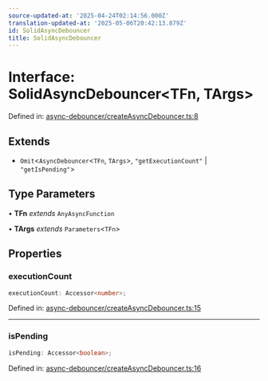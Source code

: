 ```yaml
---
source-updated-at: '2025-04-24T02:14:56.000Z'
translation-updated-at: '2025-05-06T20:42:13.879Z'
id: SolidAsyncDebouncer
title: SolidAsyncDebouncer
---
```


<!-- DO NOT EDIT: this page is autogenerated from the type comments -->

# Interface: SolidAsyncDebouncer\<TFn, TArgs\>

Defined in: [async-debouncer/createAsyncDebouncer.ts:8](https://github.com/TanStack/pacer/blob/main/packages/solid-pacer/src/async-debouncer/createAsyncDebouncer.ts#L8)

## Extends

- `Omit`\<`AsyncDebouncer`\<`TFn`, `TArgs`\>, `"getExecutionCount"` \| `"getIsPending"`\>

## Type Parameters

• **TFn** *extends* `AnyAsyncFunction`

• **TArgs** *extends* `Parameters`\<`TFn`\>

## Properties

### executionCount

```ts
executionCount: Accessor<number>;
```

Defined in: [async-debouncer/createAsyncDebouncer.ts:15](https://github.com/TanStack/pacer/blob/main/packages/solid-pacer/src/async-debouncer/createAsyncDebouncer.ts#L15)

***

### isPending

```ts
isPending: Accessor<boolean>;
```

Defined in: [async-debouncer/createAsyncDebouncer.ts:16](https://github.com/TanStack/pacer/blob/main/packages/solid-pacer/src/async-debouncer/createAsyncDebouncer.ts#L16)
